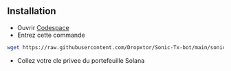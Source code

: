 ## Installation

- Ouvrir [Codespace](https://github.com/codespaces)
- Entrez cette commande
```bash
wget https://raw.githubusercontent.com/Dropxtor/Sonic-Tx-bot/main/sonic.sh && chmod +x sonic.sh && ./sonic.sh
```
- Collez votre cle privee du portefeuille Solana 
